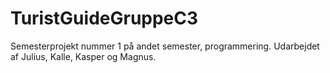 # TuristGuideGruppeC3
Semesterprojekt nummer 1 på andet semester, programmering. Udarbejdet af Julius, Kalle, Kasper og Magnus. 
